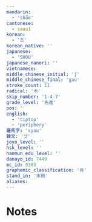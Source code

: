 ```yaml
---
mandarin:
  - 'shāo'
cantonese:
  - saau1
korean:
  - '초'
korean_native: ''
japanese:
  - 'SHOU'
japanese_nanori: ''
vietnamese:
middle_chinese_initial: 'ʃ'
middle_chinese_final: 'ɣau'
stroke_count: 11
radical: '木'
skip_number: '1-4-7'
grade_level: '先進'
pos: ''
english:
  - 'tiptop'
  - 'periphery'
羅馬字: 'syau'
韓文: '샷'
joyo_level: ''
hsk_level: ''
hanmun_edu_level: ''
danayo_id: 7449
mc_id: 5303
graphemic_classification: '肖'
stand_in: '末梢'
aliases:
---
```


# Notes
